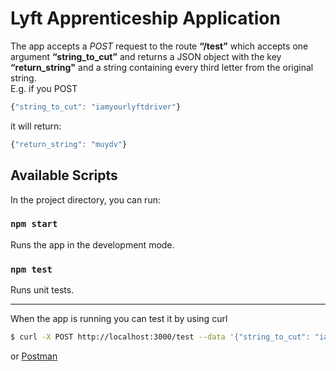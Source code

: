 # Lyft Apprenticeship Application

The app accepts a *POST* request to the route **“/test”** which
accepts one argument **“string_to_cut”** and returns a JSON object
with the key **“return_string"** and a string containing every third
letter from the original string.<br>
E.g. if you POST
```js
{"string_to_cut": "iamyourlyftdriver"}
```
it will return: 
```js
{"return_string": "muydv"}
```

## Available Scripts

In the project directory, you can run:

### `npm start`

Runs the app in the development mode.<br>

### `npm test`

Runs unit tests.<br>

***

When the app is running you can test it by using curl

```sh
$ curl -X POST http://localhost:3000/test --data '{"string_to_cut": "iamyourlyftdriver"}' -H 'Content-Type: application/json'
```
 or [Postman](https://www.getpostman.com/)